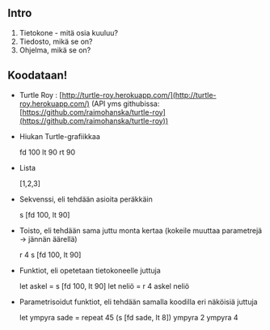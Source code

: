 Intro
-----

1.  Tietokone - mitä osia kuuluu?
2.  Tiedosto, mikä se on?
3.  Ohjelma, mikä se on?

Koodataan!
----------

- Turtle Roy : [http://turtle-roy.herokuapp.com/](http://turtle-roy.herokuapp.com/) (API yms githubissa: [https://github.com/raimohanska/turtle-roy](https://github.com/raimohanska/turtle-roy))

- Hiukan Turtle-grafiikkaa

    fd 100 lt 90 rt 90

- Lista

    [1,2,3]

- Sekvenssi, eli tehdään asioita peräkkäin

    s [fd 100, lt 90]

- Toisto, eli tehdään sama juttu monta kertaa (kokeile muuttaa parametrejä -\> jännän äärellä)

    r 4 s [fd 100, lt 90]

- Funktiot, eli opetetaan tietokoneelle juttuja

    let askel = s [fd 100, lt 90] let neliö = r 4 askel neliö

- Parametrisoidut funktiot, eli tehdään samalla koodilla eri näköisiä juttuja

    let ympyra sade = repeat 45 (s [fd sade, lt 8]) ympyra 2 ympyra 4
